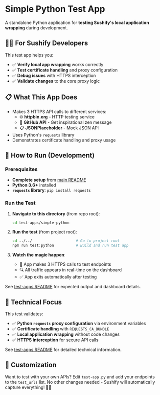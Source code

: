 # Simple Python Test App

A standalone Python application for **testing Sushify's local application wrapping** during development.

## 👨‍💻 For Sushify Developers

This test app helps you:

- ✅ **Verify local app wrapping** works correctly
- ✅ **Test certificate handling** and proxy configuration
- ✅ **Debug issues** with HTTPS interception
- ✅ **Validate changes** to the core proxy logic

## 📋 What This App Does

- Makes 3 HTTPS API calls to different services:
  - 🌐 **httpbin.org** - HTTP testing service
  - 🐙 **GitHub API** - Get inspirational zen message
  - 📋 **JSONPlaceholder** - Mock JSON API
- Uses Python's `requests` library
- Demonstrates certificate handling and proxy usage

## 🚀 How to Run (Development)

### Prerequisites

- **Complete setup** from [main README](../../README.md#development-setup)
- **Python 3.6+** installed
- **`requests` library**: `pip install requests`

### Run the Test

1. **Navigate to this directory** (from repo root):

   ```bash
   cd test-apps/simple-python
   ```

2. **Run the test** (from project root):

   ```bash
   cd ../../                    # Go to project root
   npm run test:python          # Build and run test app
   ```

3. **Watch the magic happen**:
   - 📡 App makes 3 HTTPS calls to test endpoints
   - 🔍 All traffic appears in real-time on the dashboard
   - ✅ App exits automatically after testing

See [test-apps README](../README.md#what-youll-see) for expected output and dashboard details.

## 🧪 Technical Focus

This test validates:

- ✅ **Python `requests` proxy configuration** via environment variables
- ✅ **Certificate handling** with `REQUESTS_CA_BUNDLE`
- ✅ **Local application wrapping** without code changes
- ✅ **HTTPS interception** for secure API calls

See [test-apps README](../README.md#language-agnostic-testing) for detailed technical information.

## 🔧 Customization

Want to test with your own APIs? Edit `test-app.py` and add your endpoints to the `test_urls` list. No other changes needed - Sushify will automatically capture everything! 🍣✨
